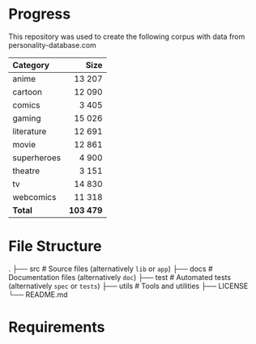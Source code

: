 # Progress

This repository was used to create the following corpus with data from personality-database.com

<!-- HIER DIE WERTE FÜR DEN GANZEN KORPUS NACHTRAGEN-->

| Category    |        Size |
| :---------- | ----------: |
| anime       |      13 207 |
| cartoon     |      12 090 |
| comics      |       3 405 |
| gaming      |      15 026 |
| literature  |      12 691 |
| movie       |      12 861 |
| superheroes |       4 900 |
| theatre     |       3 151 |
| tv          |      14 830 |
| webcomics   |      11 318 |
| **Total**   | **103 479** |

# File Structure

.
├── src # Source files (alternatively `lib` or `app`)
├── docs # Documentation files (alternatively `doc`)
├── test # Automated tests (alternatively `spec` or `tests`)
├── utils # Tools and utilities
├── LICENSE
└── README.md

# Requirements
